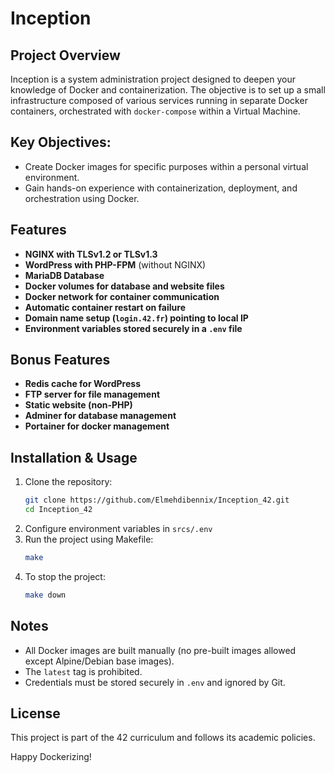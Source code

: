 # Inception

## Project Overview

Inception is a system administration project designed to deepen your knowledge of Docker and containerization. The objective is to set up a small infrastructure composed of various services running in separate Docker containers, orchestrated with `docker-compose` within a Virtual Machine.

## Key Objectives:
- Create Docker images for specific purposes within a personal virtual environment.
- Gain hands-on experience with containerization, deployment, and orchestration using Docker.

## Features
- **NGINX with TLSv1.2 or TLSv1.3**
- **WordPress with PHP-FPM** (without NGINX)
- **MariaDB Database**
- **Docker volumes for database and website files**
- **Docker network for container communication**
- **Automatic container restart on failure**
- **Domain name setup (`login.42.fr`) pointing to local IP**
- **Environment variables stored securely in a `.env` file**

## Bonus Features
- **Redis cache for WordPress**
- **FTP server for file management**
- **Static website (non-PHP)**
- **Adminer for database management**
- **Portainer for docker management**

## Installation & Usage
1. Clone the repository:
   ```sh
   git clone https://github.com/Elmehdibennix/Inception_42.git
   cd Inception_42
   ```
2. Configure environment variables in `srcs/.env`
3. Run the project using Makefile:
   ```sh
   make
   ```
4. To stop the project:
   ```sh
   make down
   ```


## Notes
- All Docker images are built manually (no pre-built images allowed except Alpine/Debian base images).
- The `latest` tag is prohibited.
- Credentials must be stored securely in `.env` and ignored by Git.

## License
This project is part of the 42 curriculum and follows its academic policies.

Happy Dockerizing!

